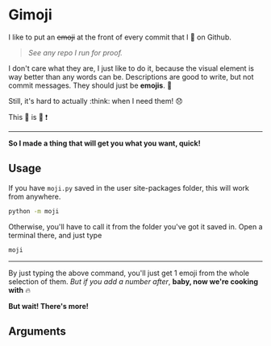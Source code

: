 # Gimoji

I like to put an ~~emoji~~ at the front of every commit that I :pushpin: on Github.
> _See any repo I run for proof._

 I don't care what they are, I just like to do it, because the visual element is way better than any words can be. Descriptions are good to write, but not commit messages. They should just be **emojis**. :triumph:

Still, it's hard to actually :think: when I need them! :disappointed: 


This :shit: is :no_good: :exclamation:

---

**So I made a thing that will get you what you want, quick!**

Usage
----------------

If you have `moji.py` saved in the user site-packages folder, this will work from anywhere.

```bash
python -m moji
```

Otherwise, you'll have to call it from the folder you've got it saved in. Open a terminal there, and just type
```bash
moji
```

---

By just typing the above command, you'll just get 1 emoji from the whole selection of them. _But if you add a number after_, **baby, now we're cooking with** :fire:

**But wait! There's more!**



Arguments
-------------------

